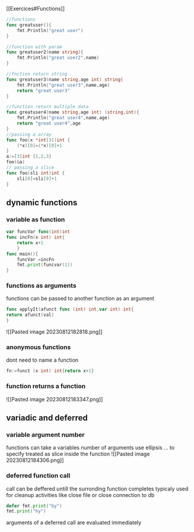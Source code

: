 [[Exercices#Functions]]
```go
//functions
func greatuser(){
    fmt.Println("great user")
}

//function with param
func greatuser2(name string){
    fmt.Println("great user2",name)
}

//fnction return string
func greatuser3(name string,age int) string{
    fmt.Println("great user3",name,age)
    return "great user3"
}

//function return multiple data
func greatuser4(name string,age int) (string,int){
    fmt.Println("great user4",name,age)
    return "great user4",age
}
//passing a array 
func foo(x *int[3])int {
	(*x)[0]=(*x)[0]+1
}
a:=[3]int {1,2,3}
foo(&a)
// passing a slice 
func foo(sli int)int {
	sli[0]=sli[0]+1
}
```
## dynamic functions
### variable as function 
```go
var funcVar func(int)int
func incFn(x int) int{
	return x+1
	}
func main(){
	funcVar =incFn
	fmt.print(funcvar(1))
}
```
### functions as arguments
functions can be passed to another function as an argument
```go
func applyIt(afunct func (int) int,var int) int{
return afunct(val)
}
```
![[Pasted image 20230812182818.png]]
### anonymous functions
dont need to name a function 
```go
fn:=funct (x int) int{return x+1}
```
### function returns a function
![[Pasted image 20230812183347.png]]
## variadic and deferred
### variable argument number
functions can take a variables number of arguments
use ellipsis ... to specify
treated as slice inside the function
![[Pasted image 20230812184306.png]]
### deferred function call
call can be deffered untill the surronding function completes
typicaly used for cleanup activities like close file or close connection to db 
```go
defer fmt.print("by")
fmt.print("hy")
```
arguments of a deferred call are evaluated immediately